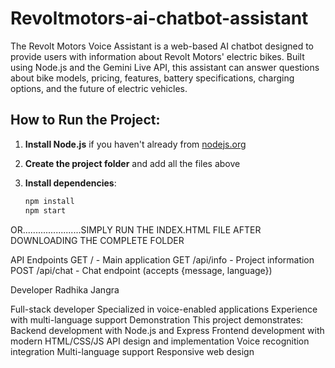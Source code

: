 # Revoltmotors-ai-chatbot-assistant
The Revolt Motors Voice Assistant is a web-based AI chatbot designed to provide users with information about Revolt Motors' electric bikes. Built using Node.js and the Gemini Live API, this assistant can answer questions about bike models, pricing, features, battery specifications, charging options, and the future of electric vehicles. 



## How to Run the Project:

1. **Install Node.js** if you haven't already from [nodejs.org](https://nodejs.org/)

2. **Create the project folder** and add all the files above

3. **Install dependencies**:
   ```bash
   npm install
   npm start

OR.......................SIMPLY RUN THE INDEX.HTML FILE AFTER DOWNLOADING THE COMPLETE FOLDER 

API Endpoints
GET / - Main application
GET /api/info - Project information
POST /api/chat - Chat endpoint (accepts {message, language})

Developer
Radhika Jangra

Full-stack developer
Specialized in voice-enabled applications
Experience with multi-language support
Demonstration
This project demonstrates:
Backend development with Node.js and Express
Frontend development with modern HTML/CSS/JS
API design and implementation
Voice recognition integration
Multi-language support
Responsive web design


   
